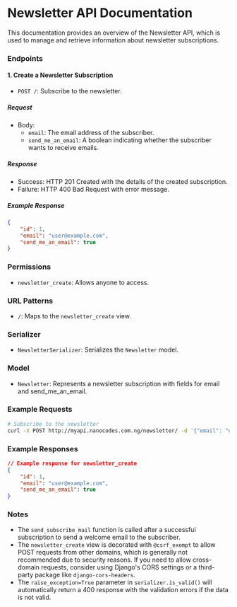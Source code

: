 # Newsletter API Documentation

This documentation provides an overview of the Newsletter API, which is used to manage and retrieve information about newsletter subscriptions.

### Endpoints

#### 1. Create a Newsletter Subscription

- `POST /`: Subscribe to the newsletter.

##### Request

- Body:
  - `email`: The email address of the subscriber.
  - `send_me_an_email`: A boolean indicating whether the subscriber wants to receive emails.

##### Response

- Success: HTTP 201 Created with the details of the created subscription.
- Failure: HTTP 400 Bad Request with error message.

##### Example Response

```json
{
    "id": 1,
    "email": "user@example.com",
    "send_me_an_email": true
}
```

### Permissions

- `newsletter_create`: Allows anyone to access.

### URL Patterns

- `/`: Maps to the `newsletter_create` view.

### Serializer

- `NewsletterSerializer`: Serializes the `Newsletter` model.

### Model

- `Newsletter`: Represents a newsletter subscription with fields for email and send_me_an_email.

### Example Requests

```bash
# Subscribe to the newsletter
curl -X POST http://myapi.nanocodes.com.ng/newsletter/ -d '{"email": "user@example.com", "send_me_an_email": true}'
```

### Example Responses

```json
// Example response for newsletter_create
{
    "id": 1,
    "email": "user@example.com",
    "send_me_an_email": true
}
```

### Notes

- The `send_subscribe_mail` function is called after a successful subscription to send a welcome email to the subscriber.
- The `newsletter_create` view is decorated with `@csrf_exempt` to allow POST requests from other domains, which is generally not recommended due to security reasons. If you need to allow cross-domain requests, consider using Django's CORS settings or a third-party package like `django-cors-headers`.
- The `raise_exception=True` parameter in `serializer.is_valid()` will automatically return a 400 response with the validation errors if the data is not valid.

